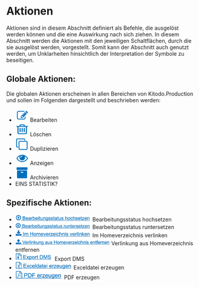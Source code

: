 # Aktionen

Aktionen sind in diesem Abschnitt definiert als Befehle, die ausgelöst werden können und die eine Auswirkung nach sich ziehen. In diesem Abschnitt werden die Aktionen mit den jeweiligen Schaltflächen, durch die sie ausgelöst werden, vorgestellt. Somit kann der Abschnitt auch genutzt werden, um Unklarheiten hinsichtlich der Interpretation der Symbole zu beseitigen.

## Globale Aktionen:

Die globalen Aktionen erscheinen in allen Bereichen von Kitodo.Production und sollen im Folgenden dargestellt und beschrieben werden:

* <img src= "../../../user/pictures/IconBearbeiten.png" alt="Bild" height= "35" width= "35"> Bearbeiten
* <img src= "../../../user/pictures/IconLoeschen.png" alt="Bild" height= "35" width= "35"> Löschen
* <img src= "../../../user/pictures/IconDuplizieren.png" alt="Bild" height= "35" width= "35"> Duplizieren
* <img src= "../../../user/pictures/IconAnzeigen.png" alt="Bild" height= "35" width= "35"> Anzeigen
* <img src= "../../../user/pictures/IconArchivieren.png" alt="Bild" height= "35" width= "35"> Archivieren
* EINS STATISTIK? 

## Spezifische Aktionen:

* <img src= "../../../user/pictures/BearbeitungsstatusHochsetzen.png" alt="Bild" width= "200"> Bearbeitungsstatus hochsetzen
* <img src= "../../../user/pictures/BearbeitungsstatusRuntersetzen.png" alt="Bild" width= "200">  Bearbeitungsstatus runtersetzen
* <img src= "../../../user/pictures/HomeverzeichnisVerlinken.png" alt="Bild" width= "200">  Im Homeverzeichnis verlinken
* <img src= "../../../user/pictures/VerlinkungHomeEntfernen.png" alt="Bild" width= "250">  Verlinkung aus Homeverzeichnis entfernen
* <img src= "../../../user/pictures/ExportDMS.png" alt="Bild" width= "100">  Export DMS
* <img src= "../../../user/pictures/ExceldateiErzeugen.png" alt="Bild" width= "150">  Exceldatei erzeugen
* <img src= "../../../user/pictures/PDFErzeugen.png" alt="Bild" width= "125">  PDF erzeugen



